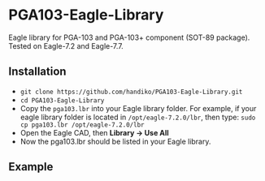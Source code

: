 # PGA103-Eagle-Library
Eagle library for PGA-103 and PGA-103+ component (SOT-89 package).
Tested on Eagle-7.2 and Eagle-7.7.

## Installation
* `git clone https://github.com/handiko/PGA103-Eagle-Library.git`
* `cd PGA103-Eagle-Library`
* Copy the `pga103.lbr` into your Eagle library folder. For example, if your eagle library folder is located in `/opt/eagle-7.2.0/lbr`, then type: `sudo cp pga103.lbr /opt/eagle-7.2.0/lbr`
* Open the Eagle CAD, then **Library -> Use All**
* Now the pga103.lbr should be listed in your Eagle library.

## Example
